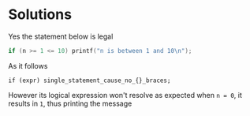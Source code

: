 # Solutions

Yes the statement below is legal

```c
if (n >= 1 <= 10) printf("n is between 1 and 10\n");
```

As it follows

```
if (expr) single_statement_cause_no_{}_braces;
```

However its logical expression won't resolve as expected when `n = 0`, it results in `1`, thus printing the message

